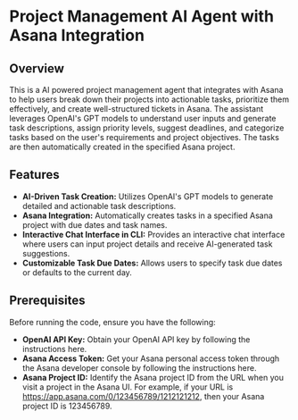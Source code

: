 # Project Management AI Agent with Asana Integration

## Overview

This is a AI powered project management agent that integrates with Asana to help users break down their projects into actionable tasks, prioritize them effectively, and create well-structured tickets in Asana. The assistant leverages OpenAI's GPT models to understand user inputs and generate task descriptions, assign priority levels, suggest deadlines, and categorize tasks based on the user's requirements and project objectives. The tasks are then automatically created in the specified Asana project.

## Features

- **AI-Driven Task Creation:** Utilizes OpenAI's GPT models to generate detailed and actionable task descriptions.
- **Asana Integration:** Automatically creates tasks in a specified Asana project with due dates and task names.
- **Interactive Chat Interface in CLI:** Provides an interactive chat interface where users can input project details and receive AI-generated task suggestions.
- **Customizable Task Due Dates:** Allows users to specify task due dates or defaults to the current day.

## Prerequisites

Before running the code, ensure you have the following:

- **OpenAI API Key:** Obtain your OpenAI API key by following the instructions here.
- **Asana Access Token:** Get your Asana personal access token through the Asana developer console by following the instructions here.
- **Asana Project ID:** Identify the Asana project ID from the URL when you visit a project in the Asana UI. For example, if your URL is https://app.asana.com/0/123456789/1212121212, then your Asana project ID is 123456789.
